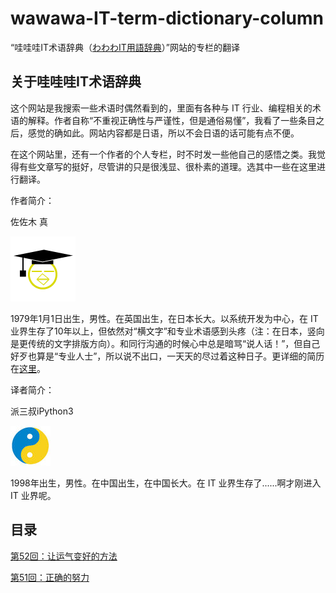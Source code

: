 # wawawa-IT-term-dictionary-column

“哇哇哇IT术语辞典（[わわわIT用語辞典](https://wa3.i-3-i.info/index.html)）”网站的专栏的翻译

## 关于哇哇哇IT术语辞典

这个网站是我搜索一些术语时偶然看到的，里面有各种与 IT 行业、编程相关的术语的解释。作者自称“不重视正确性与严谨性，但是通俗易懂”，我看了一些条目之后，感觉的确如此。网站内容都是日语，所以不会日语的话可能有点不便。

在这个网站里，还有一个作者的个人专栏，时不时发一些他自己的感悟之类。我觉得有些文章写的挺好，尽管讲的只是很浅显、很朴素的道理。选其中一些在这里进行翻译。

作者简介：

佐佐木 真

![image](./img/prof_wa3piyo.png)

1979年1月1日出生，男性。在英国出生，在日本长大。以系统开发为中心，在 IT 业界生存了10年以上，但依然对“横文字”和专业术语感到头疼（注：在日本，竖向是更传统的文字排版方向）。和同行沟通的时候心中总是暗骂“说人话！”，但自己好歹也算是“专业人士”，所以说不出口，一天天的尽过着这种日子。更详细的简历在[这里](https://i-3-i.info/index.html)。

译者简介：

派三叔iPython3

![image](./img/ipython3.jpg)

1998年出生，男性。在中国出生，在中国长大。在 IT 业界生存了......啊才刚进入 IT 业界呢。

## 目录

[第52回：让运气变好的方法](./第52回：让运气变好的方法.md)

[第51回：正确的努力](./第51回：正确的努力.md)
